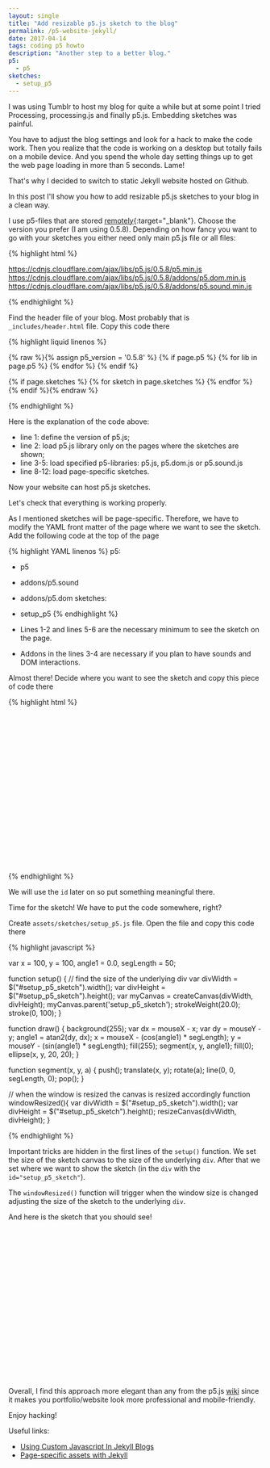 ```yaml
---
layout: single
title: "Add resizable p5.js sketch to the blog"
permalink: /p5-website-jekyll/
date: 2017-04-14
tags: coding p5 howto
description: "Another step to a better blog."
p5:
  - p5
sketches:
  - setup_p5
---
```


I was using Tumblr to host my blog for quite a while but at some point I tried Processing, processing.js and finally p5.js. Embedding sketches was painful.

You have to adjust the blog settings and look for a hack to make the code work. Then you realize that the code is working on a desktop but totally fails on a mobile device. And you spend the whole day setting things up to get the web page loading in more than 5 seconds. Lame!

That's why I decided to switch to static Jekyll website hosted on Github.

In this post I'll show you how to add resizable p5.js sketches to your blog in a clean way.

I use p5-files that are stored [remotely](https://cdnjs.com/libraries/p5.js){:target="\_blank"}. Choose the version you prefer (I am using 0.5.8). Depending on how fancy you want to go with your sketches you either need only main p5.js file or all files:

{% highlight html %}

https://cdnjs.cloudflare.com/ajax/libs/p5.js/0.5.8/p5.min.js
https://cdnjs.cloudflare.com/ajax/libs/p5.js/0.5.8/addons/p5.dom.min.js
https://cdnjs.cloudflare.com/ajax/libs/p5.js/0.5.8/addons/p5.sound.min.js

{% endhighlight %}

Find the header file of your blog. Most probably that is `_includes/header.html` file. Copy this code there

{% highlight liquid linenos %}

{% raw %}{% assign p5_version = '0.5.8' %}
{% if page.p5 %}
  {% for lib in page.p5 %}
    <script src="https://cdnjs.cloudflare.com/ajax/libs/p5.js/{{ p5_version }}/{{ lib }}.min.js"></script>
  {% endfor %}
{% endif %}

{% if page.sketches %}
  {% for sketch in page.sketches %}
    <script src='/assets/sketches/{{ sketch }}.js' type="text/javascript"></script>
  {% endfor %}
{% endif %}{% endraw %}

{% endhighlight %}

Here is the explanation of the code above:  
  - line 1: define the version of p5.js;
  - line 2: load p5.js library only on the pages where the sketches are shown;
  - line 3-5: load specified p5-libraries: p5.js, p5.dom.js or p5.sound.js
  - line 8-12: load page-specific sketches.

Now your website can host p5.js sketches.

Let's check that everything is working properly.

As I mentioned sketches will be page-specific. Therefore, we have to modify the YAML front matter of the page where we want to see the sketch. Add the following code at the top of the page

{% highlight YAML linenos %}
p5:
  - p5
  - addons/p5.sound
  - addons/p5.dom
sketches:
  - setup_p5
{% endhighlight %}

  - Lines 1-2 and lines 5-6 are the necessary minimum to see the sketch on the page.
  - Addons in the lines 3-4 are necessary if you plan to have sounds and DOM interactions.

Almost there! Decide where you want to see the sketch and copy this piece of code there

{% highlight html %}

<div id="setup_p5_sketch" style="height: 300px; position:relative;" ></div>

{% endhighlight %}

We will use the `id` later on so put something meaningful there.

Time for the sketch! We have to put the code somewhere, right?

Create `assets/sketches/setup_p5.js` file. Open the file and copy this code there

{% highlight javascript %}

var x = 100,
  y = 100,
  angle1 = 0.0,
  segLength = 50;

function setup() {
  // find the size of the underlying div
  var divWidth = $("#setup_p5_sketch").width();
  var divHeight = $("#setup_p5_sketch").height();
  var myCanvas = createCanvas(divWidth, divHeight);
  myCanvas.parent('setup_p5_sketch');
  strokeWeight(20.0);
  stroke(0, 100);
}

function draw() {
  background(255);
  var dx = mouseX - x;
  var dy = mouseY - y;
  angle1 = atan2(dy, dx);
  x = mouseX - (cos(angle1) * segLength);
  y = mouseY - (sin(angle1) * segLength);
  fill(255);
  segment(x, y, angle1);
  fill(0);
  ellipse(x, y, 20, 20);
}

function segment(x, y, a) {
  push();
  translate(x, y);
  rotate(a);
  line(0, 0, segLength, 0);
  pop();
}

// when the window is resized the canvas is resized accordingly
function windowResized(){
  var divWidth = $("#setup_p5_sketch").width();
  var divHeight = $("#setup_p5_sketch").height();
  resizeCanvas(divWidth, divHeight);
}

{% endhighlight %}

Important tricks are hidden in the first lines of the `setup()` function.
We set the size of the sketch canvas to the size of the underlying `div`. After that we set where we want to show the sketch (in the `div` with the `id="setup_p5_sketch"`).

The `windowResized()` function will trigger when the window size is changed adjusting the size of the sketch to the underlying `div`.

And here is the sketch that you should see!

<div id="setup_p5_sketch" style="height: 300px; position:relative;" ></div>

Overall, I find this approach more elegant than any from the p5.js [wiki](https://github.com/processing/p5.js/wiki/Embedding-p5.js) since it makes you portfolio/website look more professional and mobile-friendly.

Enjoy hacking!

Useful links:  
  - [Using Custom Javascript In Jekyll Blogs](http://blog.emmatosch.com/2016/03/09/using-custom-javascript-in-jekyll-blogs.html)
  - [Page-specific assets with Jekyll](http://mattgemmell.com/page-specific-assets-with-jekyll/)
